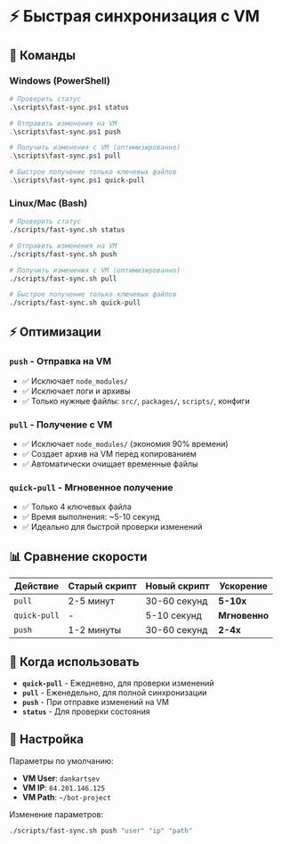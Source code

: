 # ⚡ Быстрая синхронизация с VM

## 🚀 Команды

### Windows (PowerShell)
```powershell
# Проверить статус
.\scripts\fast-sync.ps1 status

# Отправить изменения на VM
.\scripts\fast-sync.ps1 push

# Получить изменения с VM (оптимизированно)
.\scripts\fast-sync.ps1 pull

# Быстрое получение только ключевых файлов
.\scripts\fast-sync.ps1 quick-pull
```

### Linux/Mac (Bash)
```bash
# Проверить статус
./scripts/fast-sync.sh status

# Отправить изменения на VM
./scripts/fast-sync.sh push

# Получить изменения с VM (оптимизированно)
./scripts/fast-sync.sh pull

# Быстрое получение только ключевых файлов
./scripts/fast-sync.sh quick-pull
```

## ⚡ Оптимизации

### `push` - Отправка на VM
- ✅ Исключает `node_modules/`
- ✅ Исключает логи и архивы
- ✅ Только нужные файлы: `src/`, `packages/`, `scripts/`, конфиги

### `pull` - Получение с VM
- ✅ Исключает `node_modules/` (экономия 90% времени)
- ✅ Создает архив на VM перед копированием
- ✅ Автоматически очищает временные файлы

### `quick-pull` - Мгновенное получение
- ✅ Только 4 ключевых файла
- ✅ Время выполнения: ~5-10 секунд
- ✅ Идеально для быстрой проверки изменений

## 📊 Сравнение скорости

| Действие | Старый скрипт | Новый скрипт | Ускорение |
|----------|---------------|--------------|-----------|
| `pull` | 2-5 минут | 30-60 секунд | **5-10x** |
| `quick-pull` | - | 5-10 секунд | **Мгновенно** |
| `push` | 1-2 минуты | 30-60 секунд | **2-4x** |

## 🎯 Когда использовать

- **`quick-pull`** - Ежедневно, для проверки изменений
- **`pull`** - Еженедельно, для полной синхронизации
- **`push`** - При отправке изменений на VM
- **`status`** - Для проверки состояния

## 🔧 Настройка

Параметры по умолчанию:
- **VM User**: `dankartsev`
- **VM IP**: `84.201.146.125`
- **VM Path**: `~/bot-project`

Изменение параметров:
```bash
./scripts/fast-sync.sh push "user" "ip" "path"
```
